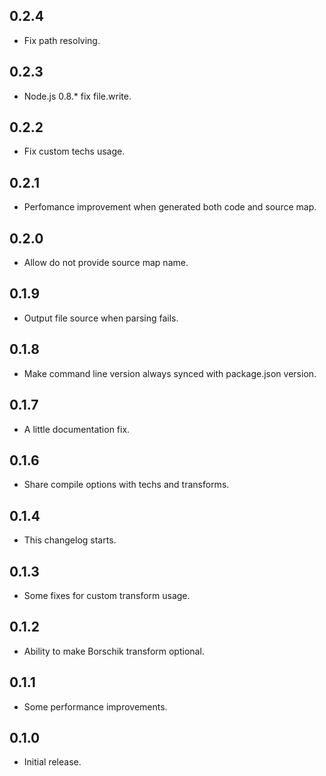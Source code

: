 ## 0.2.4
* Fix path resolving.

## 0.2.3
* Node.js 0.8.* fix file.write.

## 0.2.2
* Fix custom techs usage.

## 0.2.1
* Perfomance improvement when generated both code and source map.

## 0.2.0
* Allow do not provide source map name.

## 0.1.9
* Output file source when parsing fails.

## 0.1.8
* Make command line version always synced with package.json version.

## 0.1.7
* A little documentation fix.

## 0.1.6
* Share compile options with techs and transforms.

## 0.1.4
* This changelog starts.

## 0.1.3
* Some fixes for custom transform usage.

## 0.1.2
* Ability to make Borschik transform optional.

## 0.1.1
* Some performance improvements.

## 0.1.0
* Initial release.
